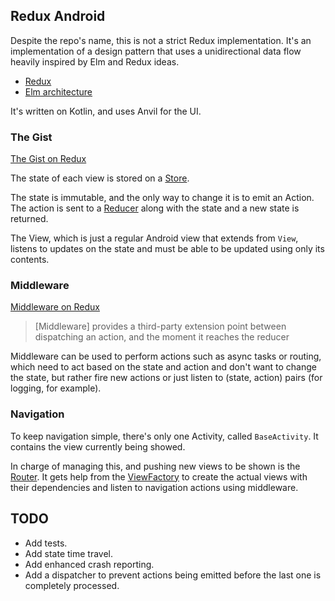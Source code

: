## Redux Android

Despite the repo's name, this is not a strict Redux implementation. It's an implementation of a design pattern that uses a unidirectional data flow heavily inspired by Elm and Redux ideas.

- [Redux](http://redux.js.org/)
- [Elm architecture](https://guide.elm-lang.org/architecture/)

It's written on Kotlin, and uses Anvil for the UI.

### The Gist
[The Gist on Redux](http://redux.js.org/#the-gist)

The state of each view is stored on a [Store](https://github.com/gnardini/Redux-Android/blob/master/app/src/main/kotlin/com/gnardini/redux_android/Store.kt).

The state is immutable, and the only way to change it is to emit an Action. The action is sent to a [Reducer](https://github.com/gnardini/Redux-Android/blob/master/app/src/main/kotlin/com/gnardini/redux_android/base/Reducer.kt) along with the state and a new state is returned.

The View, which is just a regular Android view that extends from `View`, listens to updates on the state and must be able to be updated using only its contents.

### Middleware
[Middleware on Redux](http://redux.js.org/docs/advanced/Middleware.html)

> [Middleware] provides a third-party extension point between dispatching an action, and the moment it reaches the reducer

Middleware can be used to perform actions such as async tasks or routing, which need to act based on the state and action and don't want to change the state, but rather fire new actions or just listen to (state, action) pairs (for logging, for example).

### Navigation

To keep navigation simple, there's only one Activity, called `BaseActivity`. It contains the view currently being showed.

In charge of managing this, and pushing new views to be shown is the [Router](https://github.com/gnardini/Redux-Android/blob/master/app/src/main/kotlin/com/gnardini/redux_android/routing/Router.kt). It gets help from the [ViewFactory](https://github.com/gnardini/Redux-Android/blob/master/app/src/main/kotlin/com/gnardini/redux_android/routing/ViewFactory.kt) to create the actual views with their dependencies and listen to navigation actions using middleware.

## TODO
- Add tests.
- Add state time travel.
- Add enhanced crash reporting.
- Add a dispatcher to prevent actions being emitted before the last one is completely processed.
